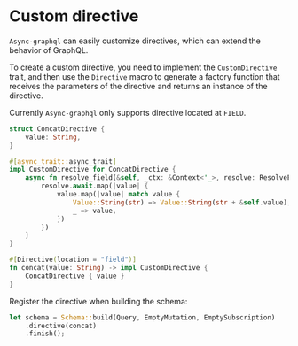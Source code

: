 # Custom directive

`Async-graphql` can easily customize directives, which can extend the behavior of GraphQL.

To create a custom directive, you need to implement the `CustomDirective` trait, and then use the `Directive` macro to 
generate a factory function that receives the parameters of the directive and returns an instance of the directive.

Currently `Async-graphql` only supports directive located at `FIELD`.

```rust
struct ConcatDirective {
    value: String,
}

#[async_trait::async_trait]
impl CustomDirective for ConcatDirective {
    async fn resolve_field(&self, _ctx: &Context<'_>, resolve: ResolveFut<'_>) -> ServerResult<Option<Value>> {
        resolve.await.map(|value| {
            value.map(|value| match value {
                Value::String(str) => Value::String(str + &self.value),
                _ => value,
            })
        })
    }
}

#[Directive(location = "field")]
fn concat(value: String) -> impl CustomDirective {
    ConcatDirective { value }
}
```

Register the directive when building the schema:

```rust
let schema = Schema::build(Query, EmptyMutation, EmptySubscription)
    .directive(concat)
    .finish();
```
